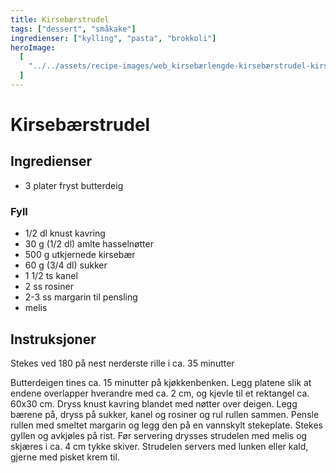 ```yaml
---
title: Kirsebærstrudel
tags: ["dessert", "småkake"]
ingredienser: ["kylling", "pasta", "brokkoli"]
heroImage:
  [
    "../../assets/recipe-images/web_kirsebærlengde-kirsebærstrudel-kirsebærmuffins.jpg",
  ]
---
```


# Kirsebærstrudel

## Ingredienser

- 3 plater fryst butterdeig

### Fyll

- 1/2 dl knust kavring
- 30 g (1/2 dl) amlte hasselnøtter
- 500 g utkjernede kirsebær
- 60 g (3/4 dl) sukker
- 1 1/2 ts kanel
- 2 ss rosiner
- 2-3 ss margarin til pensling
- melis

## Instruksjoner

Stekes ved 180 på nest nerderste rille i ca. 35 minutter

Butterdeigen tines ca. 15 minutter på kjøkkenbenken. Legg platene slik at endene overlapper hverandre med ca. 2 cm, og kjevle til et rektangel ca. 60x30 cm. Dryss knust kavring blandet med nøtter over deigen. Legg bærene på, dryss på sukker, kanel og rosiner og rul rullen sammen. Pensle rullen med smeltet margarin og legg den på en vannskylt stekeplate. Stekes gyllen og avkjøles på rist. Før servering drysses strudelen med melis og skjæres i ca. 4 cm tykke skiver. Strudelen servers med lunken eller kald, gjerne med pisket krem til.
